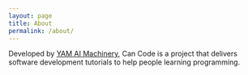 ```yaml
---
layout: page
title: About
permalink: /about/
---
```


Developed by [YAM AI Machinery](https://www.yam.ai), Can Code is a project that delivers software development tutorials to help people learning programming.